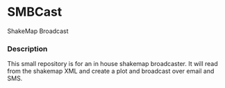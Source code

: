 # SMBCast
ShakeMap Broadcast

### Description
This small repository is for an in house shakemap broadcaster.
It will read from the shakemap XML and create a plot and broadcast over email and SMS.


